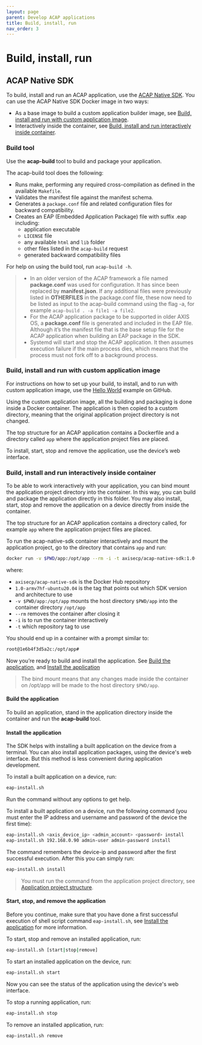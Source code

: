 ```yaml
---
layout: page
parent: Develop ACAP applications
title: Build, install, run
nav_order: 3
---
```


# Build, install, run

## ACAP Native SDK

To build, install and run an ACAP application, use the [ACAP Native SDK](https://github.com/AxisCommunications/acap-native-sdk). You can use the ACAP Native SDK Docker image in two ways:

- As a base image to build a custom application builder image, see [Build, install and run with custom application image](#build-install-and-run-with-custom-application-image).
- Interactively inside the container, see [Build, install and run interactively inside container](#build-install-and-run-interactively-inside-container).

### Build tool

Use the **acap-build** tool to build and package your application.

The acap-build tool does the following:

- Runs make, performing any required cross-compilation as defined in the available `Makefile`.
- Validates the manifest file against the manifest schema.
- Generates a `package.conf` file and related configuration files for backward compatibility.
- Creates an EAP (Embedded Application Package) file with suffix .eap including:
  - application executable
  - `LICENSE` file
  - any available `html` and `lib` folder
  - other files listed in the `acap-build` request
  - generated backward compatibility files

For help on using the build tool, run `acap-build -h`.

> - In an older version of the ACAP framework a file named **package.conf**
>   was used for configuration. It has since been replaced by
> **manifest.json**. If any additional files were previously listed in **OTHERFILES**
>   in the package.conf file, these now need to be listed as input to the acap-build
>   command using the flag -a, for example `acap-build . -a file1 -a file2`.
> - For the ACAP application package to be supported in older AXIS OS, a
> **package.conf** file is generated and included in the EAP file. Although it’s
>   the manifest file that is the base setup file for the ACAP application when
>   building an EAP package in the SDK.
> - Systemd will start and stop the ACAP application. It then assumes execution
>   failure if the main process dies, which means that the process must not fork
>   off to a background process.

### Build, install and run with custom application image

For instructions on how to set up your build, to install, and to run with custom
application image, use the
[Hello World](https://github.com/AxisCommunications/acap-native-sdk-examples/tree/main/hello-world)
example on GitHub.

Using the custom application image, all the building and packaging is done inside a Docker container. The application is then copied to a custom directory, meaning that the original application project directory is not changed.

The top structure for an ACAP application contains a Dockerfile and a directory called `app` where the application project files are placed.

To install, start, stop and remove the application, use the device’s web interface.

### Build, install and run interactively inside container

To be able to work interactively with your application, you can bind mount the application project directory into the container. In this way, you can build and package the application directly in this folder. You may also install, start, stop and remove the application on a device directly from inside the container.

The top structure for an ACAP application contains a directory called, for example `app` where the application project files are placed.

To run the acap-native-sdk container interactively and mount the application project, go to the directory that contains `app` and run:

```bash
docker run -v $PWD/app:/opt/app --rm -i -t axisecp/acap-native-sdk:1.0-armv7hf-ubuntu20.04
```

where:

- `axisecp/acap-native-sdk` is the Docker Hub repository
- `1.0-armv7hf-ubuntu20.04` is the tag that points out which SDK version and architecture to use
- `-v $PWD/app:/opt/app` mounts the host directory `$PWD/app` into the container directory `/opt/app`
- `--rm` removes the container after closing it
- `-i` is to run the container interactively
- `-t` which repository tag to use

You should end up in a container with a prompt similar to:

```bash
root@1e6b4f3d5a2c:/opt/app#
```

Now you’re ready to build and install the application. See [Build the application](#build-the-application), and [Install the application](#install-the-application)

> The bind mount means that any changes made inside the container on /opt/app
> will be made to the host directory `$PWD/app`.

#### Build the application

To build an application, stand in the application directory inside the container and run the **acap-build** tool.

#### Install the application

The SDK helps with installing a built application on the device from a terminal. You can also install application packages, using the device's web interface. But this method is less convenient during application development.

To install a built application on a device, run:

```bash
eap-install.sh
```

Run the command without any options to get help.

To install a built application on a device, run the following command (you must enter the IP address and username and password of the device the first time):

```bash
eap-install.sh <axis_device_ip> <admin_account> <password> install
eap-install.sh 192.168.0.90 admin-user admin-password install
```

The command remembers the device-ip and password after the first successful execution. After this you can simply run:

```bash
eap-install.sh install
```

> You must run the command from the application project directory, see
> [Application project structure](application-project-structure).

#### Start, stop, and remove the application

Before you continue, make sure that you have done a first successful execution of shell script command `eap-install.sh`, see [Install the application](#install-the-application) for more information.

To start, stop and remove an installed application, run:

```bash
eap-install.sh [start|stop|remove]
```

To start an installed application on the device, run:

```bash
eap-install.sh start
```

Now you can see the status of the application using the device's web interface.

To stop a running application, run:

```bash
eap-install.sh stop
```

To remove an installed application, run:

```bash
eap-install.sh remove
```
